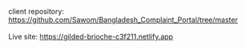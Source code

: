 client repository: https://github.com/Sawom/Bangladesh_Complaint_Portal/tree/master
<br> <br>
Live site: https://gilded-brioche-c3f211.netlify.app
